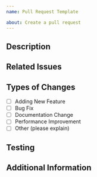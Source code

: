 ```yaml
---
name: Pull Request Template

about: Create a pull request
---
```


## Description

<!-- Describe what changes are being made with this pull request -->

## Related Issues

<!-- Is there an associated issue or bug ticket related to this pull request? Please specify -->

## Types of Changes

<!-- Mark the type of change (select with an [x]) -->

- [ ] Adding New Feature
- [ ] Bug Fix
- [ ] Documentation Change
- [ ] Performance Improvement
- [ ] Other (please explain)

## Testing

<!-- Have you tested the changes? What steps did you follow or what tests did you perform? -->

## Additional Information

<!-- Any other relevant information or explanation regarding the pull request -->
